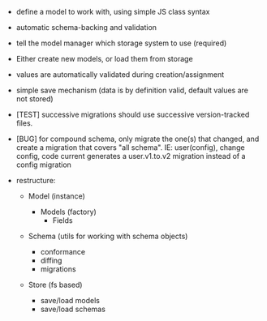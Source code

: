 - define a model to work with, using simple JS class syntax
- automatic schema-backing and validation

- tell the model manager which storage system to use (required)
- Either create new models, or load them from storage
- values are automatically validated during creation/assignment
- simple save mechanism (data is by definition valid, default values are not stored)


- [TEST] successive migrations should use successive version-tracked files.
- [BUG] for compound schema, only migrate the one(s) that changed, and create a migration that covers "all schema".
            IE: user(config), change config, code current generates a user.v1.to.v2 migration instead of a config migration



- restructure:
    - Model (instance)
        - Models (factory)
            - Fields

    - Schema (utils for working with schema objects)
        - conformance
        - diffing
        - migrations

    - Store (fs based)
        - save/load models
        - save/load schemas
